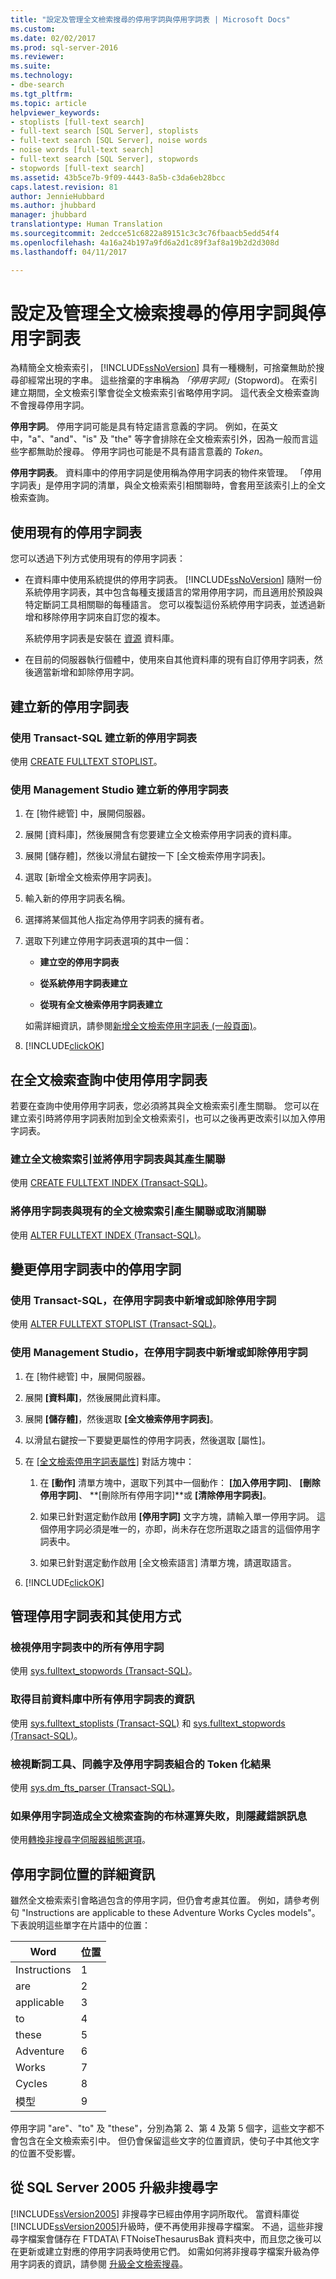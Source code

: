 ```yaml
---
title: "設定及管理全文檢索搜尋的停用字詞與停用字詞表 | Microsoft Docs"
ms.custom: 
ms.date: 02/02/2017
ms.prod: sql-server-2016
ms.reviewer: 
ms.suite: 
ms.technology:
- dbe-search
ms.tgt_pltfrm: 
ms.topic: article
helpviewer_keywords:
- stoplists [full-text search]
- full-text search [SQL Server], stoplists
- full-text search [SQL Server], noise words
- noise words [full-text search]
- full-text search [SQL Server], stopwords
- stopwords [full-text search]
ms.assetid: 43b5ce7b-9f09-4443-8a5b-c3da6eb28bcc
caps.latest.revision: 81
author: JennieHubbard
ms.author: jhubbard
manager: jhubbard
translationtype: Human Translation
ms.sourcegitcommit: 2edcce51c6822a89151c3c3c76fbaacb5edd54f4
ms.openlocfilehash: 4a16a24b197a9fd6a2d1c89f3af8a19b2d2d308d
ms.lasthandoff: 04/11/2017

---
```

# <a name="configure-and-manage-stopwords-and-stoplists-for-full-text-search"></a>設定及管理全文檢索搜尋的停用字詞與停用字詞表
  為精簡全文檢索索引， [!INCLUDE[ssNoVersion](../../includes/ssnoversion-md.md)] 具有一種機制，可捨棄無助於搜尋卻經常出現的字串。 這些捨棄的字串稱為 *「停用字詞」*(Stopword)。 在索引建立期間，全文檢索引擎會從全文檢索索引省略停用字詞。 這代表全文檢索查詢不會搜尋停用字詞。  
   
**停用字詞**。 停用字詞可能是具有特定語言意義的字詞。 例如，在英文中，"a"、"and"、"is" 及 "the" 等字會排除在全文檢索索引外，因為一般而言這些字都無助於搜尋。 停用字詞也可能是不具有語言意義的 *Token*。  

**停用字詞表**。 資料庫中的停用字詞是使用稱為停用字詞表的物件來管理。 「停用字詞表」是停用字詞的清單，與全文檢索索引相關聯時，會套用至該索引上的全文檢索查詢。
   
## <a name="use-an-existing-stoplist"></a>使用現有的停用字詞表  
 您可以透過下列方式使用現有的停用字詞表：  
  
-   在資料庫中使用系統提供的停用字詞表。 [!INCLUDE[ssNoVersion](../../includes/ssnoversion-md.md)] 隨附一份系統停用字詞表，其中包含每種支援語言的常用停用字詞，而且適用於預設與特定斷詞工具相關聯的每種語言。 您可以複製這份系統停用字詞表，並透過新增和移除停用字詞來自訂您的複本。  
  
     系統停用字詞表是安裝在 [資源](../../relational-databases/databases/resource-database.md) 資料庫。  
  
-   在目前的伺服器執行個體中，使用來自其他資料庫的現有自訂停用字詞表，然後適當新增和卸除停用字詞。  
  
## <a name="create-a-new-stoplist"></a>建立新的停用字詞表 
### <a name="create-a-new-stoplist-with-transact-sql"></a>使用 Transact-SQL 建立新的停用字詞表
使用 [CREATE FULLTEXT STOPLIST](../../t-sql/statements/create-fulltext-stoplist-transact-sql.md)。

### <a name="create-a-new-stoplist-with-management-studio"></a>使用 Management Studio 建立新的停用字詞表
  
1.  在 [物件總管] 中，展開伺服器。  
  
2.  展開 [資料庫]，然後展開含有您要建立全文檢索停用字詞表的資料庫。  
  
3.  展開 [儲存體]，然後以滑鼠右鍵按一下 [全文檢索停用字詞表]。  
  
4.  選取 [新增全文檢索停用字詞表]。  
  
5.  輸入新的停用字詞表名稱。  
  
6.  選擇將某個其他人指定為停用字詞表的擁有者。  
  
7.  選取下列建立停用字詞表選項的其中一個：  
  
    -   **建立空的停用字詞表**  
  
    -   **從系統停用字詞表建立**  
  
    -   **從現有全文檢索停用字詞表建立**  
  
     如需詳細資訊，請參閱[新增全文檢索停用字詞表 &#40;一般頁面&#41;](http://msdn.microsoft.com/library/97f8e82d-82ab-4525-91c9-1ee3ae217309)。  
  
8.  [!INCLUDE[clickOK](../../includes/clickok-md.md)]  
  
##  <a name="use-a-stoplist-in-full-text-queries"></a>在全文檢索查詢中使用停用字詞表  
 若要在查詢中使用停用字詞表，您必須將其與全文檢索索引產生關聯。 您可以在建立索引時將停用字詞表附加到全文檢索索引，也可以之後再更改索引以加入停用字詞表。  
  
### <a name="create-a-full-text-index-and-associate-a-stoplist-with-it"></a>建立全文檢索索引並將停用字詞表與其產生關聯
使用 [CREATE FULLTEXT INDEX &#40;Transact-SQL&#41;](../../t-sql/statements/create-fulltext-index-transact-sql.md)。
  
### <a name="associate-or-disassociate-a-stoplist-with-an-existing-full-text-index"></a>將停用字詞表與現有的全文檢索索引產生關聯或取消關聯
使用 [ALTER FULLTEXT INDEX &#40;Transact-SQL&#41;](../../t-sql/statements/alter-fulltext-index-transact-sql.md)。 
  
## <a name="change-the-stopwords-in-a-stoplist"></a>變更停用字詞表中的停用字詞  
### <a name="add-or-drop-stopwords-from-a-stoplist-with-transact-sql"></a>使用 Transact-SQL，在停用字詞表中新增或卸除停用字詞
使用 [ALTER FULLTEXT STOPLIST &#40;Transact-SQL&#41;](../../t-sql/statements/alter-fulltext-stoplist-transact-sql.md)。
  
### <a name="add-or-drop-stopwords-from-a-stoplist-with-management-studio"></a>使用 Management Studio，在停用字詞表中新增或卸除停用字詞  
  
1.  在 [物件總管] 中，展開伺服器。  
  
2.  展開 **[資料庫]**，然後展開此資料庫。  
  
3.  展開 **[儲存體]**，然後選取 **[全文檢索停用字詞表]**。  
  
4.  以滑鼠右鍵按一下要變更屬性的停用字詞表，然後選取 [屬性]。  
  
5.  在 [[全文檢索停用字詞表屬性]](http://msdn.microsoft.com/library/2e907f5b-0cf9-484a-afcf-a4e7f1e2f87f) 對話方塊中：  
  
    1.  在 **[動作]** 清單方塊中，選取下列其中一個動作： **[加入停用字詞]**、 **[刪除停用字詞]**、 **[刪除所有停用字詞]**或 **[清除停用字詞表]**。  
  
    2.  如果已針對選定動作啟用 **[停用字詞]** 文字方塊，請輸入單一停用字詞。 這個停用字詞必須是唯一的，亦即，尚未存在您所選取之語言的這個停用字詞表中。  
  
    3.  如果已針對選定動作啟用 [全文檢索語言] 清單方塊，請選取語言。  
  
6.  [!INCLUDE[clickOK](../../includes/clickok-md.md)]  

## <a name="manage-stoplists-and-their-usage"></a>管理停用字詞表和其使用方式
  
### <a name="view-all-the-stopwords-in-a-stoplist"></a>檢視停用字詞表中的所有停用字詞
使用 [sys.fulltext_stopwords &#40;Transact-SQL&#41;](../../relational-databases/system-catalog-views/sys-fulltext-stopwords-transact-sql.md)。 
  
### <a name="get-info-about-all-the-stoplists-in-the-current-database"></a>取得目前資料庫中所有停用字詞表的資訊
使用 [sys.fulltext_stoplists &#40;Transact-SQL&#41;](../../relational-databases/system-catalog-views/sys-fulltext-stoplists-transact-sql.md) 和  [sys.fulltext_stopwords &#40;Transact-SQL&#41;](../../relational-databases/system-catalog-views/sys-fulltext-stopwords-transact-sql.md)。
  
### <a name="view-the-tokenization-result-of-a-word-breaker-thesaurus-and-stoplist-combination"></a>檢視斷詞工具、同義字及停用字詞表組合的 Token 化結果
使用 [sys.dm_fts_parser &#40;Transact-SQL&#41;](../../relational-databases/system-dynamic-management-views/sys-dm-fts-parser-transact-sql.md)。

### <a name="suppress-an-error-message-if-stopwords-cause-a-boolean-operation-on-a-full-text-query-to-fail"></a>如果停用字詞造成全文檢索查詢的布林運算失敗，則隱藏錯誤訊息
使用[轉換非搜尋字伺服器組態選項](../../database-engine/configure-windows/transform-noise-words-server-configuration-option.md)。 
   
## <a name="more-info-about-stopword-position"></a>停用字詞位置的詳細資訊
 雖然全文檢索索引會略過包含的停用字詞，但仍會考慮其位置。 例如，請參考例句 "Instructions are applicable to these Adventure Works Cycles models"。 下表說明這些單字在片語中的位置：  
  
|Word|位置|  
|----------|--------------|  
|Instructions|1|  
|are|2|  
|applicable|3|  
|to|4|  
|these|5|  
|Adventure|6|  
|Works|7|  
|Cycles|8|  
|模型|9|  
  
 停用字詞 "are"、"to" 及 "these"，分別為第 2、第 4 及第 5 個字，這些文字都不會包含在全文檢索索引中。 但仍會保留這些文字的位置資訊，使句子中其他文字的位置不受影響。   
  
## <a name="upgrade-noise-words-from-sql-server-2005"></a>從 SQL Server 2005 升級非搜尋字  
 [!INCLUDE[ssVersion2005](../../includes/ssversion2005-md.md)] 非搜尋字已經由停用字詞所取代。 當資料庫從 [!INCLUDE[ssVersion2005](../../includes/ssversion2005-md.md)]升級時，便不再使用非搜尋字檔案。 不過，這些非搜尋字檔案會儲存在 FTDATA\ FTNoiseThesaurusBak 資料夾中，而且您之後可以在更新或建立對應的停用字詞表時使用它們。 如需如何將非搜尋字檔案升級為停用字詞表的資訊，請參閱 [升級全文檢索搜尋](../../relational-databases/search/upgrade-full-text-search.md)。  
  
  
  

